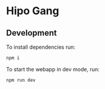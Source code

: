 # Hipo Gang

## Development

To install dependencies run:

```sh
npm i
```

To start the webapp in dev mode, run:

```sh
npm run dev
```
